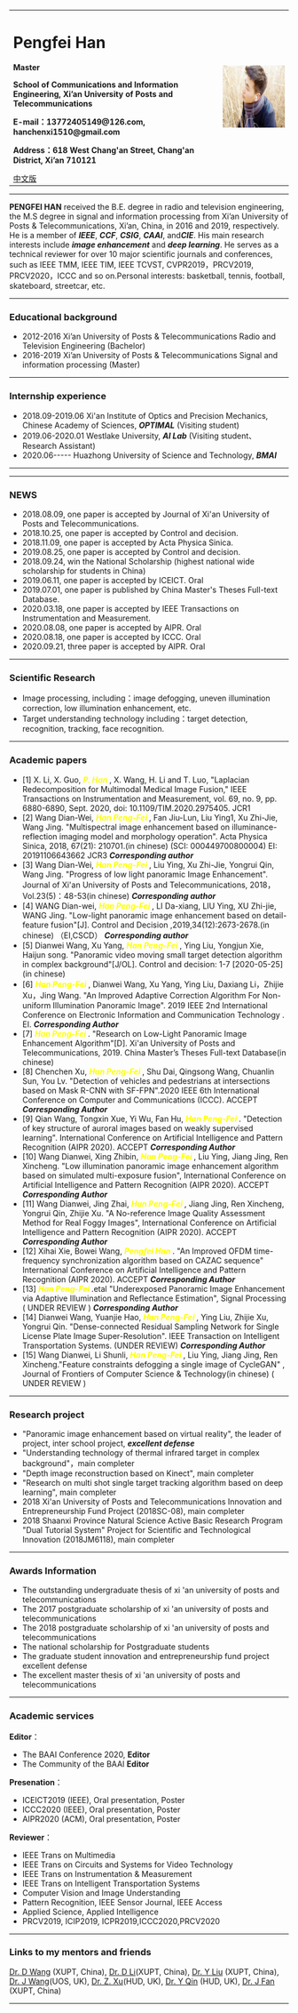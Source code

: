 
<div>
<table border="0">
  <tr>
    <td>
      <h1>Pengfei Han</h1>
      <p><b>Master</b></p>
      <p><b>School of Communications and Information Engineering, Xi’an University of Posts and Telecommunications</b></p>
      <p><b>E-mail：13772405149@126.com, hanchenxi1510@gmail.com</b></p>
      <p><b>Address：618 West Chang'an Street, Chang'an District, Xi’an 710121</b></p>
      <a href="/index-en.html">中文版</a>
    </td>
    <td width="25%">
      <img src="/CHENXI.jpg" width="100%">
    </td>
  </tr>
</table>
</div>

---



**PENGFEI HAN** received the B.E. degree in radio and television engineering, the M.S degree in signal and information processing from Xi’an University of Posts & Telecommunications, Xi’an, China, in 2016 and 2019, respectively. He is a member of ***IEEE***, ***CCF***, ***CSIG***, ***CAAI***, and***CIE***. His main research interests include ***image enhancement*** and ***deep learning***. He serves as a technical reviewer for over 10 major scientific journals and conferences, such as IEEE TMM, IEEE TIM, IEEE TCVST, CVPR2019，PRCV2019, PRCV2020，ICCC and so on.Personal interests: basketball, tennis, football, skateboard, streetcar, etc. 

---

### Educational background

- 2012-2016 Xi’an University of Posts & Telecommunications Radio and Television Engineering  (Bachelor)
- 2016-2019 Xi’an University of Posts & Telecommunications Signal and information processing (Master)

---
### Internship experience

- 2018.09-2019.06     Xi'an Institute of Optics and Precision Mechanics, Chinese Academy of Sciences, ***OPTIMAL***    (Visiting student)
- 2019.06-2020.01             Westlake University,               ***AI Lab***                    (Visiting student、Research Assistant)
- 2020.06-----                 Huazhong University of Science and Technology, ***BMAI***

---

---
### NEWS
- 2018.08.09, one paper is accepted by  Journal of Xi'an University of Posts and Telecommunications.
- 2018.10.25, one paper is accepted by Control and decision.
- 2018.11.09, one paper is accepted by Acta Physica Sinica.
- 2019.08.25,  one paper is accepted by  Control and decision.
- 2018.09.24,  win the National Scholarship  (highest national wide scholarship for students in China)
- 2019.06.11, one paper is accepted by ICEICT. Oral
- 2019.07.01, one paper is published by China Master's Theses Full-text Database.
- 2020.03.18, one paper is accepted by IEEE Transactions on Instrumentation and Measurement.
- 2020.08.08, one paper is accepted by AIPR. Oral
- 2020.08.18, one paper is accepted by ICCC. Oral
- 2020.09.21, three paper is accepted by AIPR. Oral

---
### Scientific Research

- Image processing, including：image defogging, uneven illumination correction, low illumination enhancement, etc.
- Target understanding technology including：target detection, recognition, tracking, face recognition. 

---
### Academic papers

- [1] X. Li, X. Guo, ***<font color=Yellow> P. Han </font>***, X. Wang, H. Li and T. Luo, "Laplacian Redecomposition for Multimodal Medical Image Fusion," IEEE Transactions on Instrumentation and Measurement, vol. 69, no. 9, pp. 6880-6890, Sept. 2020, doi: 10.1109/TIM.2020.2975405. JCR1
- [2] Wang Dian-Wei, ***<font color=Yellow> Han Peng-Fei </font>***, Fan Jiu-Lun, Liu Ying1, Xu Zhi-Jie, Wang Jing. "Multispectral image enhancement based on illuminance-reflection imaging model and morphology operation". Acta Physica Sinica, 2018, 67(21): 210701.(in chinese) (SCI: 000449700800004) EI: 20191106643662 JCR3 ***Corresponding author*** 
- [3] Wang Dian-Wei, ***<font color=Yellow> Han Peng-Fei </font>***, Liu Ying, Xu Zhi-Jie, Yongrui Qin, Wang Jing. "Progress of low light panoramic Image Enhancement". Journal of Xi'an University of Posts and Telecommunications, 2018，Vol.23(5)：48-53(in chinese) ***Corresponding author*** 
- [4] WANG Dian-wei, ***<font color=Yellow> Han Peng-Fei </font>***, LI Da-xiang, LIU Ying, XU Zhi-jie, WANG Jing. "Low-light panoramic image enhancement based on detail-feature fusion"[J]. Control and Decision ,2019,34(12):2673-2678.(in chinese) （EI,CSCD） ***Corresponding author*** 
- [5] Dianwei Wang, Xu Yang, ***<font color=Yellow> Han Peng-Fei </font>***, Ying Liu, Yongjun Xie, Haijun song. "Panoramic video moving small target detection algorithm in complex background"[J/OL]. Control and decision: 1-7 [2020-05-25](in chinese) 
- [6] ***<font color=Yellow> Han Peng-Fei </font>***, Dianwei Wang, Xu Yang, Ying Liu, Daxiang Li，Zhijie Xu，Jing Wang. "An Improved Adaptive Correction Algorithm For Non-uniform Illumination Panoramic Image". 2019 IEEE 2nd International Conference on Electronic Information and Communication Technology . EI. ***Corresponding Author***
- [7] ***<font color=Yellow> Han Peng-Fei </font>***. "Research on Low-Light Panoramic Image Enhancement Algorithm"[D]. Xi'an University of Posts and Telecommunications, 2019. China Master’s Theses Full-text Database(in chinese) 
- [8] Chenchen Xu, ***<font color=Yellow> Han Peng-Fei </font>***, Shu Dai, Qingsong Wang, Chuanlin Sun, You Lv. "Detection of vehicles and pedestrians at intersections based on Mask R-CNN with SF-FPN".2020 IEEE 6th International Conference on Computer and Communications (ICCC). ACCEPT ***Corresponding Author***
- [9] Qian Wang, Tongxin Xue, Yi Wu, Fan Hu, ***<font color=Yellow> Han Peng-Fei </font>***. "Detection of key structure of auroral images based on weakly supervised learning". International Conference on Artificial Intelligence and Pattern Recognition (AIPR 2020). ACCEPT ***Corresponding Author***
- [10] Wang Dianwei, Xing Zhibin, ***<font color=Yellow> Han Peng-Fei </font>***, Liu Ying, Jiang Jing, Ren Xincheng. "Low illumination panoramic image enhancement algorithm based on simulated multi-exposure fusion",  International Conference on Artificial Intelligence and Pattern Recognition (AIPR 2020). ACCEPT ***Corresponding Author***
- [11] Wang Dianwei, Jing Zhai, ***<font color=Yellow> Han Peng-Fei </font>***, Jiang Jing, Ren Xincheng, Yongrui Qin, Zhijie Xu. "A No-reference Image Quality Assessment Method for Real Foggy Images",  International Conference on Artificial Intelligence and Pattern Recognition (AIPR 2020). ACCEPT ***Corresponding Author***
- [12] Xihai Xie, Bowei Wang, ***<font color=Yellow> Pengfei Han </font>***. "An Improved OFDM time-frequency synchronization algorithm based on CAZAC sequence" International Conference on Artificial Intelligence and Pattern Recognition (AIPR 2020). ACCEPT ***Corresponding Author***
- [13] ***<font color=Yellow> Han Peng-Fei </font>***.etal "Underexposed Panoramic Image Enhancement via Adaptive Illumination and Reflectance Estimation", Signal Processing ( UNDER REVIEW ) ***Corresponding Author***
- [14] Dianwei Wang, Yuanjie Hao, ***<font color=Yellow> Han Peng-Fei </font>***, Ying Liu, Zhijie Xu, Yongrui Qin. "Dense-connected Residual Sampling Network for Single License Plate Image Super-Resolution". IEEE Transaction on Intelligent Transportation Systems. (UNDER REVIEW) ***Corresponding Author***
- [15] Wang Dianwei, Li Shunli, ***<font color=Yellow> Han Peng-Fei </font>***, Liu Ying, Jiang Jing, Ren Xincheng."Feature constraints defogging a single image of CycleGAN" , Journal of Frontiers of Computer Science & Technology(in chinese) ( UNDER REVIEW ) 
     

---
### Research project

-  "Panoramic image enhancement based on virtual reality", the leader of project, inter school project, ***excellent defense***
-  "Understanding technology of thermal infrared target in complex background"，main completer
-  "Depth image reconstruction based on Kinect", main completer
-  "Research on multi shot single target tracking algorithm based on deep learning", main completer
-  2018 Xi'an University of Posts and Telecommunications Innovation and Entrepreneurship Fund Project (2018SC-08), main completer
-  2018 Shaanxi Province Natural Science Active Basic Research Program "Dual Tutorial System" Project for Scientific and Technological Innovation (2018JM6118), main completer

---
### Awards Information

-   The outstanding undergraduate thesis of xi 'an university of posts and telecommunications
-   The 2017 postgraduate scholarship of xi 'an university of posts and telecommunications
-   The 2018 postgraduate scholarship of xi 'an university of posts and telecommunications
-   The national scholarship for Postgraduate students
-   The graduate student innovation and entrepreneurship fund project excellent defense
-   The excellent master thesis of xi 'an university of posts and telecommunications

---
### Academic services

**Editor**：

- The BAAI Conference 2020,  **Editor**
- The Community of the BAAI  **Editor**

**Presenation**：

- ICEICT2019 (IEEE), Oral presentation, Poster
- ICCC2020 (IEEE), Oral presentation, Poster
- AIPR2020 (ACM), Oral presentation, Poster

**Reviewer**：

- IEEE Trans on Multimedia
- IEEE Trans on Circuits and Systems for Video Technology
- IEEE Trans on Instrumentation & Measurement
- IEEE Trans on Intelligent Transportation Systems
- Computer Vision and Image Understanding
- Pattern Recognition, IEEE Sensor Journal, IEEE Access
- Applied Science, Applied Intelligence
- PRCV2019, ICIP2019, ICPR2019,ICCC2020,PRCV2020

---
### Links to my mentors and friends
<a href="http://www.xuptciip.com.cn/show.html?team-wangdianwei"  target="_blank">Dr. D Wang</a> (XUPT, China),  <a href="http://www.xuptciip.com.cn/show.html?team-lidaxiang"  target="_blank">Dr. D Li</a>(XUPT, China),  <a href="http://www.xuptciip.com.cn/show.html?team-liuying"  target="_blank">Dr. Y Liu</a>  (XUPT, China),  <a href="https://www.shu.ac.uk/about-us/our-people/staff-profiles/jing-wang"  target="_blank">Dr. J Wang</a>(UOS, UK),  <a href="https://pure.hud.ac.uk/en/persons/zhijie-xu"  target="_blank">Dr. Z. Xu</a>(HUD, UK),  <a href="https://pure.hud.ac.uk/en/persons/louie-qin"  target="_blank">Dr. Y Qin</a> (HUD, UK),   <a href="http://www.xiyou.edu.cn/info/2407/68014.htm"  target="_blank">Dr. J Fan</a> (XUPT, China)


---
<script type="text/javascript" id="clustrmaps" src="//clustrmaps.com/map_v2.js?d=YUCGzX_laajMEdAR9D9m39ELC5woh9n4GFe1_fZnRbU&cl=ffffff&w=a">
